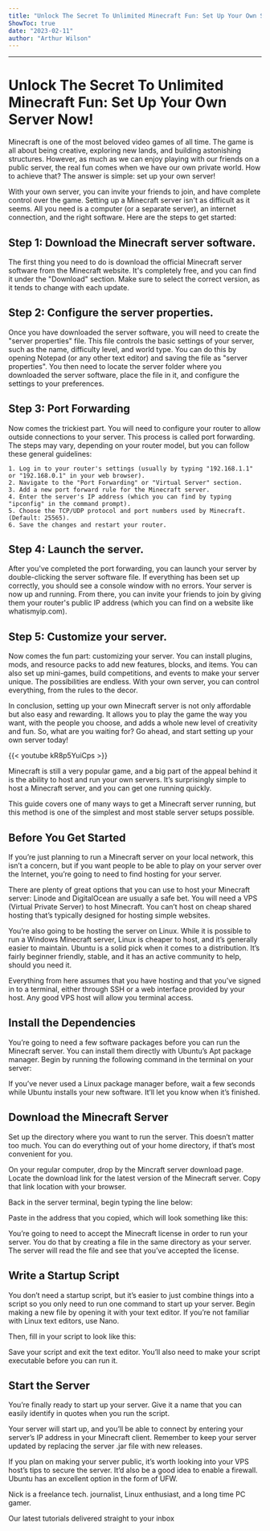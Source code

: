 ```yaml
---
title: "Unlock The Secret To Unlimited Minecraft Fun: Set Up Your Own Server Now!"
ShowToc: true 
date: "2023-02-11"
author: "Arthur Wilson"
---
```

*****
# Unlock The Secret To Unlimited Minecraft Fun: Set Up Your Own Server Now!

Minecraft is one of the most beloved video games of all time. The game is all about being creative, exploring new lands, and building astonishing structures. However, as much as we can enjoy playing with our friends on a public server, the real fun comes when we have our own private world. How to achieve that? The answer is simple: set up your own server!

With your own server, you can invite your friends to join, and have complete control over the game. Setting up a Minecraft server isn't as difficult as it seems. All you need is a computer (or a separate server), an internet connection, and the right software. Here are the steps to get started:

## Step 1: Download the Minecraft server software.

The first thing you need to do is download the official Minecraft server software from the Minecraft website. It's completely free, and you can find it under the "Download" section. Make sure to select the correct version, as it tends to change with each update.

## Step 2: Configure the server properties.

Once you have downloaded the server software, you will need to create the "server properties" file. This file controls the basic settings of your server, such as the name, difficulty level, and world type. You can do this by opening Notepad (or any other text editor) and saving the file as "server properties". You then need to locate the server folder where you downloaded the server software, place the file in it, and configure the settings to your preferences.

## Step 3: Port Forwarding 

Now comes the trickiest part. You will need to configure your router to allow outside connections to your server. This process is called port forwarding. The steps may vary, depending on your router model, but you can follow these general guidelines:

```
1. Log in to your router's settings (usually by typing "192.168.1.1" or "192.168.0.1" in your web browser).
2. Navigate to the "Port Forwarding" or "Virtual Server" section.
3. Add a new port forward rule for the Minecraft server.
4. Enter the server's IP address (which you can find by typing "ipconfig" in the command prompt).
5. Choose the TCP/UDP protocol and port numbers used by Minecraft. (Default: 25565).
6. Save the changes and restart your router.
```

## Step 4: Launch the server.

After you've completed the port forwarding, you can launch your server by double-clicking the server software file. If everything has been set up correctly, you should see a console window with no errors. Your server is now up and running. From there, you can invite your friends to join by giving them your router's public IP address (which you can find on a website like whatismyip.com).

## Step 5: Customize your server.

Now comes the fun part: customizing your server. You can install plugins, mods, and resource packs to add new features, blocks, and items. You can also set up mini-games, build competitions, and events to make your server unique. The possibilities are endless. With your own server, you can control everything, from the rules to the decor.

In conclusion, setting up your own Minecraft server is not only affordable but also easy and rewarding. It allows you to play the game the way you want, with the people you choose, and adds a whole new level of creativity and fun. So, what are you waiting for? Go ahead, and start setting up your own server today!

{{< youtube kR8p5YuiCps >}} 



Minecraft is still a very popular game, and a big part of the appeal behind it is the ability to host and run your own servers. It’s surprisingly simple to host a Minecraft server, and you can get one running quickly.
 
This guide covers one of many ways to get a Minecraft server running, but this method is one of the simplest and most stable server setups possible.
 
## Before You Get Started
 
If you’re just planning to run a Minecraft server on your local network, this isn’t a concern, but if you want people to be able to play on your server over the Internet, you’re going to need to find hosting for your server.
 
There are plenty of great options that you can use to host your Minecraft server: Linode and DigitalOcean are usually a safe bet. You will need a VPS (Virtual Private Server) to host Minecraft. You can’t host on cheap shared hosting that’s typically designed for hosting simple websites.
 
You’re also going to be hosting the server on Linux. While it is possible to run a Windows Minecraft server, Linux is cheaper to host, and it’s generally easier to maintain. Ubuntu is a solid pick when it comes to a distribution. It’s fairly beginner friendly, stable, and it has an active community to help, should you need it.
 
Everything from here assumes that you have hosting and that you’ve signed in to a terminal, either through SSH or a web interface provided by your host. Any good VPS host will allow you terminal access.
 
## Install the Dependencies
 

 
You’re going to need a few software packages before you can run the Minecraft server. You can install them directly with Ubuntu’s Apt package manager. Begin by running the following command in the terminal on your server:
 
If you’ve never used a Linux package manager before, wait a few seconds while Ubuntu installs your new software. It’ll let you know when it’s finished.
 
## Download the Minecraft Server
 
Set up the directory where you want to run the server. This doesn’t matter too much. You can do everything out of your home directory, if that’s most convenient for you.
 
On your regular computer, drop by the Mincraft server download page. Locate the download link for the latest version of the Minecraft server. Copy that link location with your browser.
 
Back in the server terminal, begin typing the line below:
 
Paste in the address that you copied, which will look something like this:
 
You’re going to need to accept the Minecraft license in order to run your server. You do that by creating a file in the same directory as your server. The server will read the file and see that you’ve accepted the license.
 
## Write a Startup Script
 
You don’t need a startup script, but it’s easier to just combine things into a script so you only need to run one command to start up your server. Begin making a new file by opening it with your text editor. If you’re not familiar with Linux text editors, use Nano.
 
Then, fill in your script to look like this:
 
Save your script and exit the text editor. You’ll also need to make your script executable before you can run it.
 
## Start the Server
 
You’re finally ready to start up your server. Give it a name that you can easily identify in quotes when you run the script.
 
Your server will start up, and you’ll be able to connect by entering your server’s IP address in your Minecraft client. Remember to keep your server updated by replacing the server .jar file with new releases.
 
If you plan on making your server public, it’s worth looking into your VPS host’s tips to secure the server. It’d also be a good idea to enable a firewall. Ubuntu has an excellent option in the form of UFW.
 
Nick is a freelance tech. journalist, Linux enthusiast, and a long time PC gamer.
 
Our latest tutorials delivered straight to your inbox




